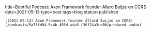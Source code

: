 
title=Bootiful Podcast: Axon Framework founder Allard Buijze on CQRS
date=2021-05-13
type=post
tags=blog
status=published
~~~~~~
[(2021-05-13) Axon Framework founder Allard Buijze on CQRS](/podcasts/5a73fd94-5c4b-450d-ada8-f36f24a3ce00/produced-audio) 
            